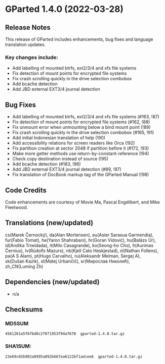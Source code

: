 GParted 1.4.0   (2022-03-28)
============================

Release Notes
-------------
  This release of GParted includes enhancements, bug fixes and
  language translation updates.

### Key changes include:

  * Add labelling of mounted btrfs, ext2/3/4 and xfs file systems
  * Fix detection of mount points for encrypted file systems
  * Fix crash scrolling quickly in the drive selection combobox
  * Add bcache detection
  * Add JBD external EXT3/4 journal detection

Bug Fixes
---------
  * Add labelling of mounted btrfs, ext2/3/4 and xfs file systems (#163, !87)
  * Fix detection of mount points for encrypted file systems (#162, !88)
  * Fix unmount error when unmounting below a bind mount point (!89)
  * Fix crash scrolling quickly in the drive selection combobox (#165, !91)
  * Add initial Indonesian translation of help (!90)
  * Add accessibility relations for screen readers like Orca (!92)
  * Fix partition creation at sector 2048 if partition before it (#172, !93)
  * Make more getter methods use return-by-constant-reference (!94)
  * Check copy destination instead of source (!95)
  * Add bcache detection (#183, !96)
  * Add JBD external EXT3/4 journal detection (#89, !97)
  * Fix translation of DocBook markup tag of the GParted Manual (!98)

Code Credits
------------
  Code enhancements are courtesy of Movie Ma, Pascal Engélibert, and
  Mike Fleetwood.

Translations (new/updated)
--------------------------
  cs(Marek Černocký), da(Alan Mortensen), eu(Asier Sarasua Garmendia),
  fur(Fabio Tomat), he(Yaron Shahrabani), hr(Goran Vidović),
  hu(Balázs Úr), id(Andika Triwidada), it(Milo Casagrande),
  ko(Seong-ho Cho), lt(Aurimas Černius), lv(Rūdolfs Mazurs),
  nb(Kjell Cato Heskjestad), nl(Nathan Follens), pa(A S Alam),
  pt(Hugo Carvalho), ru(Aleksandr Melman, Sergej A), sk(Dušan Kazik),
  sl(Matej Urbančič), sr(Мирослав Николић), zh_CN(Luming Zh)

Dependencies (new/updated)
--------------------------
  * n/a

Checksums
---------
### MD5SUM
    4561261a5f6fbd0c2f071953f94af670  gparted-1.4.0.tar.gz

### SHA1SUM:
    23e69c65b902a0995a892b667ea6122bf1adcee6  gparted-1.4.0.tar.gz
